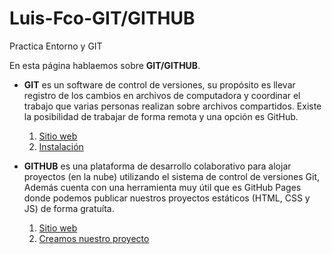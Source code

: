 # Luis-Fco-GIT/GITHUB
Practica Entorno y GIT

En esta página hablaemos sobre **GIT/GITHUB**.

- **GIT** es un software de control de versiones, su propósito es llevar registro de los cambios en archivos de computadora y coordinar el trabajo que varias personas realizan sobre archivos compartidos. Existe la posibilidad de trabajar de forma remota y una opción es GitHub.
  1. [Sitio web](https://git-scm.com/)
  2. [Instalación](/installGit.md)

- **GITHUB** es una plataforma de desarrollo colaborativo para alojar proyectos (en la nube) utilizando el sistema de control de versiones Git, Además cuenta con una herramienta muy útil que es GitHub Pages donde podemos publicar nuestros proyectos estáticos (HTML, CSS y JS) de forma gratuíta.
  1. [Sitio web](https://github.com/ "GitHub.com")
  2. [Creamos nuestro proyecto](primerosPasos.md)